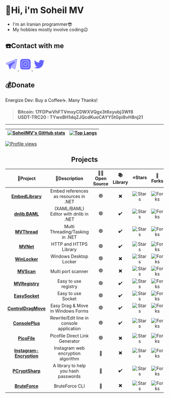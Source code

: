# 👋Hi, i'm Soheil MV
* I'm an Iranian programmer😎
* My hobbies mostly involve coding😉

## ☎️Contact with me
<p>
<a href="https://t.me/mvsoft_ir" target="_blank">
<img alt="Telegram" width="40" height="40" src="images/telegram.svg"/>
</a>

<a href="https://www.instagram.com/mvsoft_ir" target="_blank">
<img alt="Instagram" width="40" height="40" src="images/instagram.svg"/>
</a>

<a href="https://twitter.com/mvsoft_ir" target="_blank">
<img alt="Twitter" width="40" height="40" src="images/twitter.svg"/>
</a>
</p>

## 💰Donate
Energize Dev: Buy a Coffee☕️. Many Thanks!    
> **Bitcoin: 17FDPwVhFTVmxyCDWXVQgx3t6xyubj3Wf8**    
> **USDT-TRC20 : TYwxBH1dqZJQcdKuoCAYY5tGpi8vH8nj21**    

<hr>

| [![SoheilMV's GitHub stats](https://github-readme-stats.vercel.app/api?username=SoheilMV&show_icons=true&theme=tokyonight)](https://github.com/anuraghazra/github-readme-stats)  | [![Top Langs](https://github-readme-stats.vercel.app/api/top-langs/?username=SoheilMV&theme=tokyonight)](https://github.com/anuraghazra/github-readme-stats)  |
|---|---|

[![Profile views](https://komarev.com/ghpvc/?username=SoheilMV&style=for-the-badge&label=PROFILE+VIEWS)](https://github.com/antonkomarev/github-profile-views-counter)


<div align="center">

## Projects

<table>
<thead>
	<tr>
		<th>📘Project</th>
		<th>📄Description</th>
		<th>👨‍💻Open Source</th>
		<th>📚Library</th>
		<th>⭐Stars</th>
		<th>🤝Forks</th>
	</tr>
</thead>
<tbody align="center">
    <tr>
        <td><a href="https://github.com/SoheilMV/EmbedLibrary"><b>EmbedLibrary</b></a></td>
        <td>Embed references as resources in .NET</td>
        <td>🟢</td>
        <td>✖️</td>
        <td><img alt="Stars" src="https://img.shields.io/github/stars/SoheilMV/EmbedLibrary?style=flat-square&labelColor=343b41"></td>
        <td><img alt="Forks" src="https://img.shields.io/github/forks/SoheilMV/EmbedLibrary?style=flat-square&labelColor=343b41"></td>
	</tr>
	<tr>
        <td><a href="https://github.com/SoheilMV/dnlib.BAML"><b>dnlib.BAML</b></a></td>
        <td>(XAML/BAML) Editor with dnlib in .NET</td>
        <td>🟢</td>
        <td>✔️</td>
        <td><img alt="Stars" src="https://img.shields.io/github/stars/SoheilMV/dnlib.BAML?style=flat-square&labelColor=343b41"></td>
        <td><img alt="Forks" src="https://img.shields.io/github/forks/SoheilMV/dnlib.BAML?style=flat-square&labelColor=343b41"></td>
	</tr>
	<tr>
        <td><a href="https://github.com/SoheilMV/MVThread"><b>MVThread</b></a></td>
        <td>Multi Threading/Tasking in .NET</td>
        <td>🟢</td>
        <td>✔️</td>
		<td><img alt="Stars" src="https://img.shields.io/github/stars/SoheilMV/MVThread?style=flat-square&labelColor=343b41"></td>
        <td><img alt="Forks" src="https://img.shields.io/github/forks/SoheilMV/MVThread?style=flat-square&labelColor=343b41"></td>
	</tr>
	<tr>
        <td><a href="https://github.com/SoheilMV/MVNet"><b>MVNet</b></a></td>
        <td>HTTP and HTTPS Library</td>
        <td>🟢</td>
        <td>✔️</td>
		<td><img alt="Stars" src="https://img.shields.io/github/stars/SoheilMV/MVNet?style=flat-square&labelColor=343b41"></td>
        <td><img alt="Forks" src="https://img.shields.io/github/forks/SoheilMV/MVNet?style=flat-square&labelColor=343b41"></td>
	</tr>
	<tr>
        <td><a href="https://github.com/SoheilMV/WinLocker"><b>WinLocker</b></a></td>
        <td>Windows Desktop Locker</td>
        <td>🟢</td>
        <td>✖️</td>
		<td><img alt="Stars" src="https://img.shields.io/github/stars/SoheilMV/WinLocker?style=flat-square&labelColor=343b41"></td>
        <td><img alt="Forks" src="https://img.shields.io/github/forks/SoheilMV/WinLocker?style=flat-square&labelColor=343b41"></td>
	</tr>
	<tr>
        <td><a href="https://github.com/SoheilMV/MVScan"><b>MVScan</b></a></td>
        <td>Multi port scanner</td>
        <td>🟢</td>
        <td>✖️</td>
		<td><img alt="Stars" src="https://img.shields.io/github/stars/SoheilMV/MVScan?style=flat-square&labelColor=343b41"></td>
        <td><img alt="Forks" src="https://img.shields.io/github/forks/SoheilMV/MVScan?style=flat-square&labelColor=343b41"></td>
	</tr>
	<tr>
        <td><a href="https://github.com/SoheilMV/MVRegistry"><b>MVRegistry</b></a></td>
        <td>Easy to use registry</td>
        <td>🟢</td>
        <td>✔️</td>
		<td><img alt="Stars" src="https://img.shields.io/github/stars/SoheilMV/MVRegistry?style=flat-square&labelColor=343b41"></td>
        <td><img alt="Forks" src="https://img.shields.io/github/forks/SoheilMV/MVRegistry?style=flat-square&labelColor=343b41"></td>
	</tr>
	<tr>
        <td><a href="https://github.com/SoheilMV/EasySocket"><b>EasySocket</b></a></td>
        <td>Easy to use Socket</td>
        <td>🟢</td>
        <td>✔️</td>
		<td><img alt="Stars" src="https://img.shields.io/github/stars/SoheilMV/EasySocket?style=flat-square&labelColor=343b41"></td>
        <td><img alt="Forks" src="https://img.shields.io/github/forks/SoheilMV/EasySocket?style=flat-square&labelColor=343b41"></td>
	</tr>
	<tr>
        <td><a href="https://github.com/SoheilMV/ControlDragMove"><b>ControlDragMove</b></a></td>
        <td>Easy Drag & Move in Windows Forms</td>
        <td>🟢</td>
        <td>✔️</td>
		<td><img alt="Stars" src="https://img.shields.io/github/stars/SoheilMV/ControlDragMove?style=flat-square&labelColor=343b41"></td>
        <td><img alt="Forks" src="https://img.shields.io/github/forks/SoheilMV/ControlDragMove?style=flat-square&labelColor=343b41"></td>
	</tr>
	<tr>
        <td><a href="https://github.com/SoheilMV/ConsolePlus"><b>ConsolePlus</b></a></td>
        <td>Rewrite/Edit line in console application</td>
        <td>🟢</td>
        <td>✔️</td>
		<td><img alt="Stars" src="https://img.shields.io/github/stars/SoheilMV/ConsolePlus?style=flat-square&labelColor=343b41"></td>
        <td><img alt="Forks" src="https://img.shields.io/github/forks/SoheilMV/ConsolePlus?style=flat-square&labelColor=343b41"></td>
	</tr>
	<tr>
        <td><a href="https://github.com/SoheilMV/PicoFile"><b>PicoFile</b></a></td>
        <td>Picofile Direct Link Generator</td>
        <td>🟢</td>
        <td>✖️</td>
		<td><img alt="Stars" src="https://img.shields.io/github/stars/SoheilMV/PicoFile?style=flat-square&labelColor=343b41"></td>
        <td><img alt="Forks" src="https://img.shields.io/github/forks/SoheilMV/PicoFile?style=flat-square&labelColor=343b41"></td>
	</tr>
	<tr>
        <td><a href="https://github.com/SoheilMV/Instagram-Encryption"><b>Instagram-Encryption</b></a></td>
        <td>Instagram web encryption algorithm</td>
        <td>🔴</td>
        <td>✖️</td>
		<td><img alt="Stars" src="https://img.shields.io/github/stars/SoheilMV/Instagram-Encryption?style=flat-square&labelColor=343b41"></td>
        <td><img alt="Forks" src="https://img.shields.io/github/forks/SoheilMV/Instagram-Encryption?style=flat-square&labelColor=343b41"></td>
	</tr>
	<tr>
        <td><a href="https://github.com/SoheilMV/PCryptSharp"><b>PCryptSharp</b></a></td>
        <td>A library to help you hash passwords</td>
        <td>🔴</td>
        <td>✔️</td>
		<td><img alt="Stars" src="https://img.shields.io/github/stars/SoheilMV/PCryptSharp?style=flat-square&labelColor=343b41"></td>
        <td><img alt="Forks" src="https://img.shields.io/github/forks/SoheilMV/PCryptSharp?style=flat-square&labelColor=343b41"></td>
	</tr>
	<tr>
        <td><a href="https://github.com/SoheilMV/BruteForce"><b>BruteForce</b></a></td>
        <td>BruteForce CLI</td>
        <td>🔴</td>
        <td>✖️</td>
		<td><img alt="Stars" src="https://img.shields.io/github/stars/SoheilMV/BruteForce?style=flat-square&labelColor=343b41"></td>
        <td><img alt="Forks" src="https://img.shields.io/github/forks/SoheilMV/BruteForce?style=flat-square&labelColor=343b41"></td>
	</tr>
</tbody>
</table>

</div>